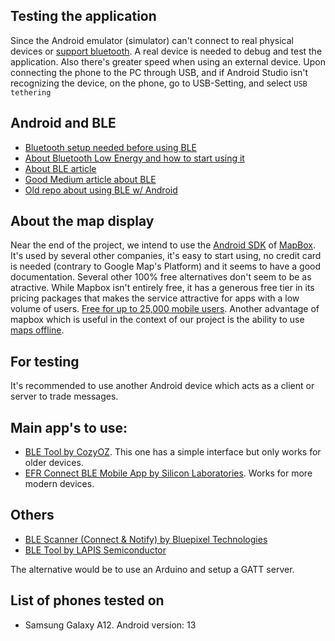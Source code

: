 ## Testing the application
Since the Android emulator (simulator) can't connect to real physical devices or [support bluetooth](https://stackoverflow.com/a/22604347/9375488). A real device is needed to debug and test the application. Also there's greater speed when using an external device. Upon connecting the phone to the PC through USB, and if Android Studio isn't recognizing the device, on the phone, go to USB-Setting, and select `USB tethering`

## Android and BLE
- [Bluetooth setup needed before using BLE](https://developer.android.com/guide/topics/connectivity/bluetooth/setup)
- [About Bluetooth Low Energy and how to start using it](https://developer.android.com/guide/topics/connectivity/bluetooth/ble-overview)
- [About BLE article](https://source.android.com/docs/core/connect/bluetooth/ble?hl=en)
- [Good Medium article about BLE](https://medium.com/@martijn.van.welie/making-android-ble-work-part-1-a736dcd53b02)
- [Old repo about using BLE w/ Android](https://github.com/androidthings/sample-bluetooth-le-gattserver)

## About the map display
Near the end of the project, we intend to use the [Android SDK](https://docs.mapbox.com/android/maps/guides/) of [MapBox](https://www.mapbox.com/). It's used by several other companies, it's easy to start using, no credit card is needed (contrary to Google Map's Platform) and it seems to have a good documentation. Several other 100% free alternatives don't seem to be as atractive. While Mapbox isn't entirely free, it has a generous free tier in its pricing packages that makes the service attractive for apps with a low volume of users. [Free for up to 25,000 mobile users](https://www.mapbox.com/pricing#maps). Another advantage of mapbox which is useful in the context of our project is the ability to use [maps offline](https://docs.mapbox.com/android/maps/guides/offline/).

## For testing
It's recommended to use another Android device which acts as a client or server to trade messages.

## Main app's to use:
- [BLE Tool by CozyOZ](https://play.google.com/store/apps/details?id=com.cozyoz.bletool&hl=en_US). This one has a simple interface but only works for older devices.
- [EFR Connect BLE Mobile App by Silicon Laboratories](https://play.google.com/store/apps/details?id=com.siliconlabs.bledemo). Works for more modern devices.

## Others
- [BLE Scanner (Connect & Notify) by Bluepixel Technologies](https://play.google.com/store/apps/details?id=com.macdom.ble.blescanner&hl=en_US)
- [BLE Tool by LAPIS Semiconductor](https://play.google.com/store/apps/details?id=com.lapis_semi.bleapp&hl=en_US)

The alternative would be to use an Arduino and setup a GATT server.

## List of phones tested on
- Samsung Galaxy A12. Android version: 13

